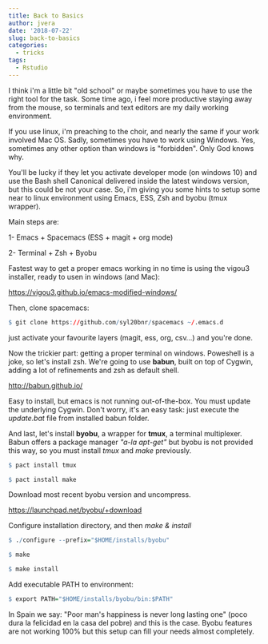 ```yaml
---
title: Back to Basics
author: jvera
date: '2018-07-22'
slug: back-to-basics
categories:
  - tricks
tags:
  - Rstudio
---
```


I think i'm a little bit "old school" or maybe sometimes you have to use the right tool for the task. Some time ago, i feel more productive staying away from the mouse, so terminals and text editors are my daily working environment.

If you use linux, i'm preaching to the choir, and nearly the same if your work involved Mac OS. Sadly, sometimes you have to work using Windows. Yes, sometimes any other option than windows is "forbidden". Only God knows why.

You'll be lucky if they let you activate developer mode (on windows 10) and use the Bash shell Canonical delivered inside the latest windows version, but this could be not your case. So, i'm giving you some hints to setup some near to linux environment using Emacs, ESS, Zsh and byobu (tmux wrapper).

Main steps are:

1- Emacs + Spacemacs (ESS + magit + org mode)

2- Terminal + Zsh + Byobu

Fastest way to get a proper emacs working in no time is using the vigou3 installer, ready to usen in windows (and Mac):

https://vigou3.github.io/emacs-modified-windows/


Then, clone spacemacs:

```r
$ git clone https://github.com/syl20bnr/spacemacs ~/.emacs.d
```
just activate your favourite layers (magit, ess, org, csv…) and you're done.

Now the trickier part: getting a proper terminal on windows. Poweshell is a joke, so let's install zsh.
We're going to use **babun**, built on top of Cygwin, adding a lot of refinements and zsh as default shell.

http://babun.github.io/

Easy to install, but emacs is not running out-of-the-box. You must update the underlying Cygwin. Don't worry, it's an easy task: just execute the *update.bat* file from installed babun folder.

And last, let's install **byobu**, a wrapper for **tmux**, a terminal multiplexer. Babun offers a package manager *"a-la apt-get"* but byobu is not provided this way, so you must install *tmux* and *make* previously.

```r
$ pact install tmux

$ pact install make
```

Download most recent byobu version and uncompress. 

https://launchpad.net/byobu/+download

Configure installation directory, and then *make & install*

```r
$ ./configure --prefix="$HOME/installs/byobu"

$ make

$ make install
```

Add executable PATH to environment:

```r
$ export PATH="$HOME/installs/byobu/bin:$PATH"
```

In Spain we say: "Poor man's happiness is never long lasting one" (poco dura la felicidad en la casa del pobre) and this is the case. Byobu features are not working 100% but this setup can fill your needs almost completely.
